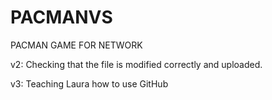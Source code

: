 # PACMANVS
PACMAN GAME FOR NETWORK

v2: Checking that the file is modified correctly and uploaded.

v3: Teaching Laura how to use GitHub
